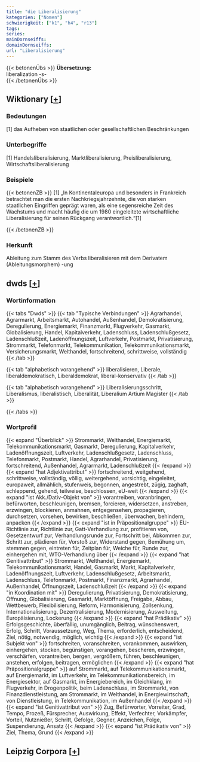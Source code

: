 ```yaml
---
title: "die Liberalisierung"
kategorien: ["Nomen"]
schwierigkeit: ["k1", "h4", "r13"]
tags:
series:
mainDornseiffs:
domainDornseiffs:
url: "Liberalisierung"
---
```


{{< betonenÜbs >}}
**Übersetzung:**  
liberalization -s-  
{{< /betonenÜbs >}}

## Wiktionary [[+](https://de.wiktionary.org/wiki/Liberalisierung)]

### Bedeutungen
[1] das Aufheben von staatlichen oder gesellschaftlichen Beschränkungen  

### Unterbegriffe
[1] Handelsliberalisierung, Marktliberalisierung, Preisliberalisierung, Wirtschaftsliberalisierung  

### Beispiele
{{< betonenZB >}}
[1] „In Kontinentaleuropa und besonders in Frankreich betrachtet man die ersten Nachkriegsjahrzehnte, die von starken staatlichen Eingriffen geprägt waren, als eine segensreiche Zeit des Wachstums und macht häufig die um 1980 eingeleitete wirtschaftliche Liberalisierung für seinen Rückgang verantwortlich.“[1]  

{{< /betonenZB >}}
### Herkunft
Ableitung zum Stamm des Verbs liberalisieren mit dem Derivatem (Ableitungsmorphem) -ung  



## dwds [[+](https://www.dwds.de/wb/Liberalisierung)]

### Wortinformation
{{< tabs "Dwds" >}}
{{< tab "Typische Verbindungen" >}}
Agrarhandel, Agrarmarkt, Arbeitsmarkt, Autohandel, Außenhandel, Demokratisierung, Deregulierung, Energiemarkt, Finanzmarkt, Flugverkehr, Gasmarkt, Globalisierung, Handel, Kapitalverkehr, Ladenschluss, Ladenschlußgesetz, Ladenschlußzeit, Ladenöffnungszeit, Luftverkehr, Postmarkt, Privatisierung, Strommarkt, Telefonmarkt, Telekommunikation, Telekommunikationsmarkt, Versicherungsmarkt, Welthandel, fortschreitend, schrittweise, vollständig
{{< /tab >}}

{{< tab "alphabetisch vorangehend" >}}
liberalisieren, Liberale, liberaldemokratisch, Liberaldemokrat, liberal-konservativ
{{< /tab >}}

{{< tab "alphabetisch vorangehend" >}}
Liberalisierungsschritt, Liberalismus, liberalistisch, Liberalität, Liberalium Artium Magister
{{< /tab >}}

{{< /tabs >}}

### Wortprofil
{{< expand "Überblick" >}} Strommarkt, Welthandel, Energiemarkt, Telekommunikationsmarkt, Gasmarkt, Deregulierung, Kapitalverkehr, Ladenöffnungszeit, Luftverkehr, Ladenschlußgesetz, Ladenschluss, Telefonmarkt, Postmarkt, Handel, Agrarhandel, Privatisierung, fortschreitend, Außenhandel, Agrarmarkt, Ladenschlußzeit {{< /expand >}}
{{< expand "hat Adjektivattribut" >}} fortschreitend, weitgehend, schrittweise, vollständig, völlig, weitergehend, vorsichtig, eingeleitet, europaweit, allmählich, stufenweis, begonnen, angestrebt, zügig, zaghaft, schleppend, gehend, teilweise, beschlossen, eU-weit {{< /expand >}}
{{< expand "ist Akk./Dativ-Objekt von" >}} vorantreiben, voranbringen, befürworten, beschleunigen, bremsen, forcieren, widersetzen, anstreben, erzwingen, blockieren, anmahnen, entgegensehen, propagieren, durchsetzen, vorsehen, bewirken, beschließen, überwachen, behindern, anpacken {{< /expand >}}
{{< expand "ist in Präpositionalgruppe" >}} EU-Richtlinie zur, Richtlinie zur, Gatt-Verhandlung zur, profitieren von, Gesetzentwurf zur, Verhandlungsrunde zur, Fortschritt bei, Abkommen zur, Schritt zur, plädieren für, Vorstoß zur, Widerstand gegen, Bemühung um, stemmen gegen, eintreten für, Zeitplan für, Weiche für, Runde zur, einhergehen mit, WTO-Verhandlung über {{< /expand >}}
{{< expand "hat Genitivattribut" >}} Strommarkt, Welthandel, Energiemarkt, Telekommunikationsmarkt, Handel, Gasmarkt, Markt, Kapitalverkehr, Ladenöffnungszeit, Luftverkehr, Ladenschlußgesetz, Arbeitsmarkt, Ladenschluss, Telefonmarkt, Postmarkt, Finanzmarkt, Agrarhandel, Außenhandel, Öffnungszeit, Ladenschlußzeit {{< /expand >}}
{{< expand "in Koordination mit" >}} Deregulierung, Privatisierung, Demokratisierung, Öffnung, Globalisierung, Gasmarkt, Marktöffnung, Freigabe, Abbau, Wettbewerb, Flexibilisierung, Reform, Harmonisierung, Zollsenkung, Internationalisierung, Dezentralisierung, Modernisierung, Ausweitung, Europäisierung, Lockerung {{< /expand >}}
{{< expand "hat Prädikativ" >}} Erfolgsgeschichte, überfällig, unumgänglich, Beitrag, wünschenswert, Erfolg, Schritt, Voraussetzung, Weg, Thema, erforderlich, entscheidend, Ziel, nötig, notwendig, möglich, wichtig {{< /expand >}}
{{< expand "ist Subjekt von" >}} fortschreiten, voranschreiten, vorankommen, auswirken, einhergehen, stocken, begünstigen, vorangehen, bescheren, erzwingen, verschärfen, vorantreiben, bergen, vergrößern, führen, beschleunigen, anstehen, erfolgen, beitragen, ermöglichen {{< /expand >}}
{{< expand "hat Präpositionalgruppe" >}} auf Strommarkt, auf Telekommunikationsmarkt, auf Energiemarkt, im Luftverkehr, im Telekommunikationsbereich, im Energiesektor, auf Gasmarkt, im Energiebereich, im Gleichklang, im Flugverkehr, in Drogenpolitik, beim Ladenschluss, im Strommarkt, von Finanzdienstleistung, am Strommarkt, im Welthandel, in Energiewirtschaft, von Dienstleistung, in Telekommunikation, im Außenhandel {{< /expand >}}
{{< expand "ist Genitivattribut von" >}} Zug, Befürworter, Vorreiter, Grad, Tempo, Prozeß, Fürsprecher, Auswirkung, Effekt, Verfechter, Vorkämpfer, Vorteil, Nutznießer, Schritt, Gefolge, Gegner, Anzeichen, Folge, Suspendierung, Ansatz {{< /expand >}}
{{< expand "ist Prädikativ von" >}} Ziel, Thema, Grund {{< /expand >}}

## Leipzig Corpora [[+](https://corpora.uni-leipzig.de/en/res?word=Liberalisierung&corpusId=deu_newscrawl-public_2018)]

